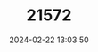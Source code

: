 ---
title: "21572"
category: "Telmatherina bonti"
draft: false
date: 2024-02-22 13:03:50
languages:
  Indonesian: ["Opudi"]
---